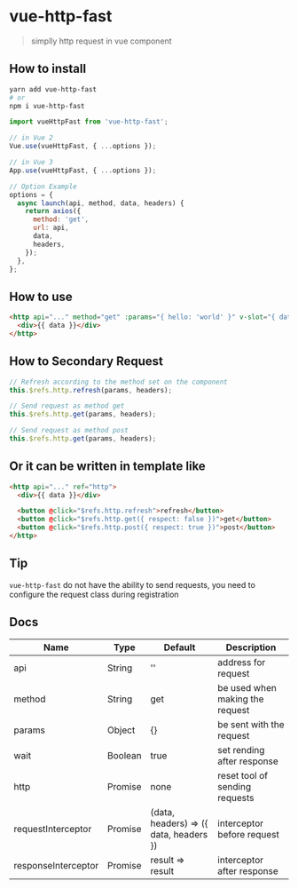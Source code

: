 # vue-http-fast

> simplly http request in vue component

## How to install

```sh
yarn add vue-http-fast
# or
npm i vue-http-fast
```

```js
import vueHttpFast from 'vue-http-fast';

// in Vue 2
Vue.use(vueHttpFast, { ...options });

// in Vue 3
App.use(vueHttpFast, { ...options });

// Option Example
options = {
  async launch(api, method, data, headers) {
    return axios({
      method: 'get',
      url: api,
      data,
      headers,
    });
  },
};
```

## How to use

```html
<http api="..." method="get" :params="{ hello: 'world' }" v-slot="{ data }">
  <div>{{ data }}</div>
</http>
```

## How to Secondary Request

```js
// Refresh according to the method set on the component
this.$refs.http.refresh(params, headers);

// Send request as method get
this.$refs.http.get(params, headers);

// Send request as method post
this.$refs.http.get(params, headers);
```

## Or it can be written in template like

```html
<http api="..." ref="http">
  <div>{{ data }}</div>

  <button @click="$refs.http.refresh">refresh</button>
  <button @click="$refs.http.get({ respect: false })">get</button>
  <button @click="$refs.http.post({ respect: true })">post</button>
</http>
```

## Tip

`vue-http-fast` do not have the ability to send requests, you need to configure the request class during registration

## Docs

| Name                | Type    | Default                                | Description                     |
| ------------------- | ------- | -------------------------------------- | ------------------------------- |
| api                 | String  | ''                                     | address for request             |
| method              | String  | get                                    | be used when making the request |
| params              | Object  | {}                                     | be sent with the request        |
| wait                | Boolean | true                                   | set rending after response      |
| http                | Promise | none                                   | reset tool of sending requests  |
| requestInterceptor  | Promise | (data, headers) => ({ data, headers }) | interceptor before request      |
| responseInterceptor | Promise | result => result                       | interceptor after response      |
